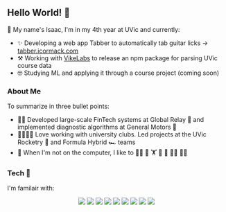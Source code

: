 ## Hello World! 👋
🌱 My name's Isaac, I'm in my 4th year at UVic and currently:
- ✨ Developing a web app Tabber to automatically tab guitar licks -> [tabber.icormack.com](https://tabber.icormack.com)
- :hammer_and_pick:	Working with [VikeLabs](https://github.com/VikeLabs) to release an npm package for parsing UVic course data
- :nerd_face:	Studying ML and applying it through a course project (coming soon)

### About Me 
To summarize in three bullet points:
- :man_technologist:	Developed  large-scale FinTech systems at Global Relay :bank: and implemented diagnostic algorithms at General Motors :blue_car:	
- :family_man_man_girl_boy:	 Love working with university clubs. Led projects at the UVic Rocketry :rocket:	and Formula Hybrid :racing_car:	teams
- :revolving_hearts:	When I'm not on the computer, I like to :cook:	:guitar:	:weight_lifting:	:bicyclist: :runner: :climbing_man:	:man_cartwheeling:


### Tech :abacus:	
I'm familair with:
<p align='center'>
    <img src="https://img.shields.io/badge/java-%23ED8B00.svg?&style=for-the-badge&logo=java&logoColor=white">
    <img src="https://img.shields.io/badge/python%20-%2314354C.svg?&style=for-the-badge&logo=python&logoColor=white">
    <img src="https://img.shields.io/badge/node.js%20-%2343853D.svg?&style=for-the-badge&logo=node.js&logoColor=white">
    <img src="https://img.shields.io/badge/typescript%20-%23007ACC.svg?&style=for-the-badge&logo=typescript&logoColor=white">
    <img src="https://img.shields.io/badge/postgresql-%23336791.svg?&style=for-the-badge&logo=postgresql&logoColor=white">
    <img src="https://img.shields.io/badge/react%20-%2320232a.svg?&style=for-the-badge&logo=react&logoColor=%2361DAFB">
    <img src="https://img.shields.io/badge/Docker%20-%232496ED.svg?&style=for-the-badge&logo=Docker&logoColor=white">
    <img src="https://img.shields.io/badge/html5%20-%23E34F26.svg?&style=for-the-badge&logo=html5&logoColor=white">
    <img src="https://img.shields.io/badge/css3%20-%231572B6.svg?&style=for-the-badge&logo=css3&logoColor=white">
</p>

<!--
**isaaccormack/isaaccormack** is a ✨ _special_ ✨ repository because its `README.md` (this file) appears on your GitHub profile.

Here are some ideas to get you started:

- 🔭 I’m currently working on ...
- 🌱 I’m currently learning ...
- 👯 I’m looking to collaborate on ...
- 🤔 I’m looking for help with ...
- 💬 Ask me about ...
- 📫 How to reach me: ...
- 😄 Pronouns: ...
- ⚡ Fun fact: ...
-->
